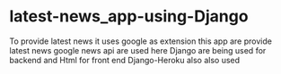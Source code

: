 # latest-news_app-using-Django
To provide latest news it uses google as extension
this app are provide latest news 
google news api are used here
Django are being used for backend and Html for front end
Django-Heroku also also used 
